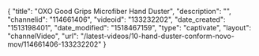 {
    "title": "OXO Good Grips Microfiber Hand Duster",
    "description": "",
    "channelid": "114661406",
    "videoid": "133232202",
    "date_created": "1513198401",
    "date_modified": "1518467159",
    "type": "captivate",
    "layout": "channelVideo",
    "url": "\/latest-videos\/10-hand-duster-conform-novo-mov\/114661406-133232202"
}